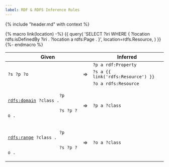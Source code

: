 ```yaml
---
label: RDF & RDFS Inference Rules
---
```


{% include "header.md" with context %}

{% macro link(location) -%}
    {{ query(
        'SELECT ?iri WHERE {
            ?location rdfs:isDefinedBy ?iri .
            ?location a rdfs:Page .
        }',
        location=rdfs.Resource,
    ) }}
{%- endmacro %}


<table class="ui table">
    <thead>
        <tr>
            <th colspan="2">Given</th>
            <th>Inferred</th>
        </tr>
    </thead>
    <tbody>
        <tr>
            <td rowspan="3"><code>?s ?p ?o</code></td>
            <td rowspan="3">⇒</td>
            <td><code>?p a rdf:Property</code></td>
        </tr>
        <tr>
            <td><code>?s a {{ link('rdfs:Resource') }}</code></td>
        </tr>
        <tr>
            <td><code>?o a rdfs:Resource</code></td>
        </tr>
        <tr>
            <td>
                <code>
                    ?p <a href="/rdfs/domain/">rdfs:domain</a> ?class .<br/>
                    ?s ?p ?o .
                </code>
            </td>
            <td>⇒</td>
            <td><code>?p a ?class</code></td>
        </tr>
        <tr>
            <td>
                <code>
                    ?p <a href="/rdfs/range/">rdfs:range</a> ?class .<br/>
                    ?s ?p ?o .
                </code>
            </td>
            <td>⇒</td>
            <td><code>?o a ?class</code></td>
        </tr>
    </tbody>
</table>
